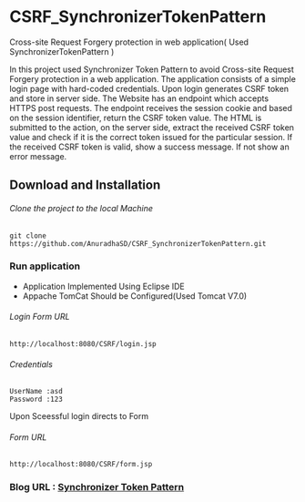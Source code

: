# CSRF_SynchronizerTokenPattern

Cross-site Request Forgery protection in web application( Used SynchronizerTokenPattern )

In this project used Synchronizer Token Pattern to avoid Cross-site Request Forgery protection in a web application.
The application consists of a simple login page with hard-coded credentials. Upon login generates CSRF token and store in server side.
The Website has an endpoint which accepts HTTPS post requests. The endpoint receives the session cookie and based on the session identifier, return the CSRF token value. The HTML is submitted to the action, on the server side, extract the received CSRF token value and check if it is the correct token issued for the particular session. If the received CSRF token is valid, show a success message. If not show an error message.

## Download and Installation

###### Clone the project to the local Machine

```
git clone https://github.com/AnuradhaSD/CSRF_SynchronizerTokenPattern.git

```
### Run application

- Application Implemented Using Eclipse IDE
- Appache TomCat Should be Configured(Used Tomcat V7.0)

###### Login Form URL

```
http://localhost:8080/CSRF/login.jsp

```
###### Credentials

```
UserName :asd
Password :123
```
Upon Sceessful login directs to Form

###### Form URL
```
http://localhost:8080/CSRF/form.jsp
```
### Blog URL : [Synchronizer Token Pattern](http://sanjeewafirst.blogspot.com/2018/09/cross-site-request-forgery-protection.html)
